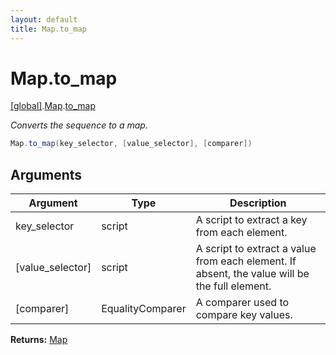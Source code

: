 ```yaml
---
layout: default
title: Map.to_map
---
```


# Map.to_map

[\[global\]]({{site.baseurl}}/docs/).[Map]({{site.baseurl}}/docs/Map/).[to_map]({{site.baseurl}}/docs/Map/to_map/)

_Converts the sequence to a map._

```cs
Map.to_map(key_selector, [value_selector], [comparer])
```

## Arguments

<table>
  <col width="15%">
  <col width="15%">
  <thead>
    <tr>
      <th>Argument</th>
      <th>Type</th>
      <th>Description</th>
    </tr>
  </thead>
  <tbody>
    <tr>
      <td>key_selector</td>
      <td>script</td>
      <td>A script to extract a key from each element.</td>
    </tr>
    <tr>
      <td>[value_selector]</td>
      <td>script</td>
      <td>A script to extract a value from each element. If absent, the value will be the full element.</td>
    </tr>
    <tr>
      <td>[comparer]</td>
      <td>EqualityComparer</td>
      <td>A comparer used to compare key values.</td>
    </tr>
  </tbody>
</table>

**Returns:** [Map]({{site.baseurl}}/docs/Map)
